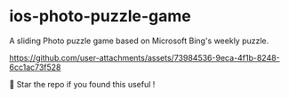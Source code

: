 # ios-photo-puzzle-game
A sliding Photo puzzle game based on Microsoft Bing's weekly puzzle.



https://github.com/user-attachments/assets/73984536-9eca-4f1b-8248-6cc1ac73f528

🌟 Star the repo if you found this useful !


